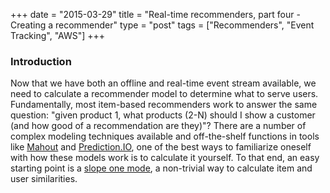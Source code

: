 +++
date = "2015-03-29"
title = "Real-time recommenders, part four -  Creating a recommender"
type = "post"
tags = ["Recommenders", "Event Tracking", "AWS"]
+++
### Introduction

Now that we have both an offline and real-time event stream available, we need to calculate a recommender model to determine what to serve users. Fundamentally, most item-based recommenders work to answer the same question: "given product 1, what products (2-N) should I show a customer (and how good of a recommendation are they)"? There are a number of complex modeling techniques available and off-the-shelf functions in tools like [Mahout](http://mahout.apache.org/) and [Prediction.IO](http://prediction.io/), one of the best ways to familiarize oneself with how these models work is to calculate it yourself. To that end, an easy starting point is a [slope one mode](http://en.wikipedia.org/wiki/Slope_One), a non-trivial way to calculate item and user similarities.

